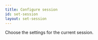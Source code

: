 ```yaml
---
title: Configure session
id: set-session
layout: set-session
---
```

Choose the settings for the current session.